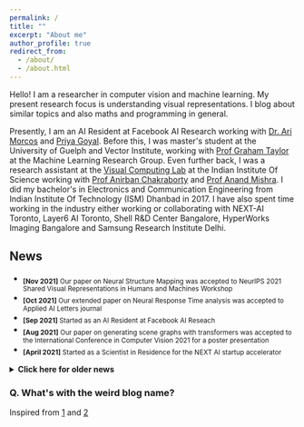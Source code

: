 ```yaml
---
permalink: /
title: ""
excerpt: "About me"
author_profile: true
redirect_from: 
  - /about/
  - /about.html
---
```


Hello! I am a researcher in computer vision and machine learning. My present research focus is understanding visual representations. I blog about similar topics and also maths and programming in general.

Presently, I am an AI Resident at Facebook AI Research working with [Dr. Ari Morcos](http://www.arimorcos.com/) and [Priya Goyal](https://research.fb.com/people/goyal-priya/). Before this, I was master's student at the University of Guelph and Vector Institute, working with [Prof Graham Taylor](https://www.gwtaylor.ca/) at the Machine Learning Research Group. Even further back, I was a research assistant at the [Visual Computing Lab](http://visual-computing.in/home/) at the Indian Institute Of Science working with [Prof Anirban Chakraborty](http://visual-computing.in/wp-content/uploads/2017/08/anirban-chakraborty.html) and [Prof Anand Mishra](https://anandmishra22.github.io/). I did my bachelor's in Electronics and Communication Engineering from Indian Institute Of Technology (ISM) Dhanbad in 2017. I have also spent time working in the industry either working or collaborating with NEXT-AI Toronto, Layer6 AI Toronto, Shell R&D Center Bangalore, HyperWorks Imaging Bangalore and Samsung Research Institute Delhi. 

## News

* <sub>**[Nov 2021]** Our paper on Neural Structure Mapping was accepted to NeurIPS 2021 Shared Visual Representations in Humans and Machines Workshop</sub>
* <sub>**[Oct 2021]** Our extended paper on Neural Response Time analysis was accepted to Applied AI Letters journal</sub> 
* <sub>**[Sep 2021]** Started as an AI Resident at Facebook AI Reseach</sub> 
* <sub>**[Aug 2021]** Our paper on generating scene graphs with transformers was accepted to the International Conference in Computer Vision 2021 for a poster presentation</sub>  
* <sub>**[April 2021]** Started as a Scientist in Residence for the NEXT AI startup accelerator</sub>

<details>
<summary><b>Click here for older news</b></summary>

* <sub>**[Oct 2020]** Started as an instructor for LearnAI course at the University of Toronto</sub>
* <sub>**[Aug 2020]** Attended the MIT-CBMM Summer School on Brains, Minds and Machines 2020 virtually</sub>
* <sub>**[July 2020]** Attended the CIFAR Deep Learning and Reinforcement Learning Summer School 2020 virtually</sub> 
* <sub>**[June 2020]** Our paper was accepted to CVPR 2020 Minds vs Machines Workshop for an oral presentation</sub>  
* <sub>**[Jan 2020]** Joined the Machine Learning Research Group at University of Guelph as a graduate research assistant</sub>  
* <sub>**[Nov 2019]** Volunteered and presented our work at the International Conference in Computer Vision 2019 in Seoul</sub>  
* <sub>**[Sep 2019]** Started MASc in AI at the University of Guelph. Thankful to receive the Vector Scholarship and JN Tata Scholarship</sub>   
* <sub>**[Aug 2019]** Attended the Bayesian Methods in Deep Learning Summer School 2019 in Moscow</sub>  
* <sub>**[July 2019]** Attended the Machine Learning Summer School 2019 in London</sub>   

</details>

### Q. What's with the weird blog name?

Inspired from [1](https://en.wikipedia.org/wiki/N.Y._State_of_Mind) and [2](https://en.wikipedia.org/wiki/Empire_State_of_Mind)

